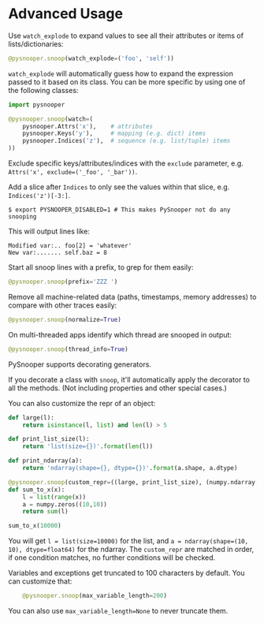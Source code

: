 # Advanced Usage #

Use `watch_explode` to expand values to see all their attributes or items of lists/dictionaries:

```python
@pysnooper.snoop(watch_explode=('foo', 'self'))
```

`watch_explode` will automatically guess how to expand the expression passed to it based on its class. You can be more specific by using one of the following classes:

```python
import pysnooper

@pysnooper.snoop(watch=(
    pysnooper.Attrs('x'),    # attributes
    pysnooper.Keys('y'),     # mapping (e.g. dict) items
    pysnooper.Indices('z'),  # sequence (e.g. list/tuple) items
))
```

Exclude specific keys/attributes/indices with the `exclude` parameter, e.g. `Attrs('x', exclude=('_foo', '_bar'))`.

Add a slice after `Indices` to only see the values within that slice, e.g. `Indices('z')[-3:]`.

```console
$ export PYSNOOPER_DISABLED=1 # This makes PySnooper not do any snooping
```

This will output lines like:

```
Modified var:.. foo[2] = 'whatever'
New var:....... self.baz = 8
```

Start all snoop lines with a prefix, to grep for them easily:

```python
@pysnooper.snoop(prefix='ZZZ ')
```

Remove all machine-related data (paths, timestamps, memory addresses) to compare with other traces easily:

```python
@pysnooper.snoop(normalize=True)
```

On multi-threaded apps identify which thread are snooped in output:

```python
@pysnooper.snoop(thread_info=True)
```

PySnooper supports decorating generators.

If you decorate a class with `snoop`, it'll automatically apply the decorator to all the methods. (Not including properties and other special cases.)

You can also customize the repr of an object:

```python
def large(l):
    return isinstance(l, list) and len(l) > 5

def print_list_size(l):
    return 'list(size={})'.format(len(l))

def print_ndarray(a):
    return 'ndarray(shape={}, dtype={})'.format(a.shape, a.dtype)

@pysnooper.snoop(custom_repr=((large, print_list_size), (numpy.ndarray, print_ndarray)))
def sum_to_x(x):
    l = list(range(x))
    a = numpy.zeros((10,10))
    return sum(l)

sum_to_x(10000)
```

You will get `l = list(size=10000)` for the list, and `a = ndarray(shape=(10, 10), dtype=float64)` for the ndarray.
The `custom_repr` are matched in order, if one condition matches, no further conditions will be checked.

Variables and exceptions get truncated to 100 characters by default. You
can customize that:

```python
    @pysnooper.snoop(max_variable_length=200)
```

You can also use `max_variable_length=None` to never truncate them.